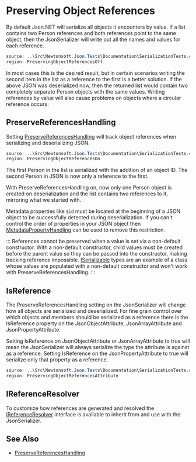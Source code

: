 ﻿# Preserving Object References

By default Json.NET will serialize all objects it encounters by value. If a list contains two Person references and both references point to the same object, then the JsonSerializer will write out all the names and values for each reference.

```csharp Preserve Object References Off
source: ..\Src\Newtonsoft.Json.Tests\Documentation\SerializationTests.cs
region: PreservingObjectReferencesOff
```

In most cases this is the desired result, but in certain scenarios writing the second item in the list as a reference to the first is a better solution. If the above JSON was deserialized now, then the returned list would contain two completely separate Person objects with the same values. Writing references by value will also cause problems on objects where a circular reference occurs.

## PreserveReferencesHandling

Setting [PreserveReferencesHandling](/api/newtonsoft/json/preservereferenceshandling/) will track object references when serializing and deserializing JSON.

```csharp Preserve Object References On
source: ..\Src\Newtonsoft.Json.Tests\Documentation\SerializationTests.cs
region: PreservingObjectReferencesOn
``` 

The first Person in the list is serialized with the addition of an object ID. The second Person in JSON is now only a reference to the first.

With PreserveReferencesHandling on, now only one Person object is created on deserialization and the list contains two references to it, mirroring what we started with.

Metadata properties like `$id` must be located at the beginning of a JSON object to be successfully detected during deserialization. If you can't control the order of properties in your JSON object then [MetadataPropertyHandling](/api/newtonsoft/json/metadatapropertyhandling/) can be used to remove this restriction.

:::
References cannot be preserved when a value is set via a non-default constructor. With a non-default constructor, child values must be created before the parent value so they can be passed into the constructor, making tracking reference impossible. [ISerializable](https://docs.microsoft.com/en-us/dotnet/api/system.runtime.serialization.iserializable) types are an example of a class whose values are populated with a non-default constructor and won't work with PreserveReferencesHandling.
:::

## IsReference

The PreserveReferencesHandling setting on the JsonSerializer will change how all objects are serialized and deserialized. For fine grain control over which objects and members should be serialized as a reference there is the IsReference property on the JsonObjectAttribute, JsonArrayAttribute and JsonPropertyAttribute.

Setting IsReference on JsonObjectAttribute or JsonArrayAttribute to true will mean the JsonSerializer will always serialize the type the attribute is against as a reference. Setting IsReference on the JsonPropertyAttribute to true will serialize only that property as a reference.

```csharp IsReference
source: ..\Src\Newtonsoft.Json.Tests\Documentation\SerializationTests.cs
region: PreservingObjectReferencesAttribute
```

## IReferenceResolver

To customize how references are generated and resolved the [IReferenceResolver](/api/newtonsoft/json/serialization/ireferenceresolver/) interface is available to inherit from and use with the JsonSerializer.

## See Also

- [PreserveReferencesHandling](/api/newtonsoft/json/preservereferenceshandling/)